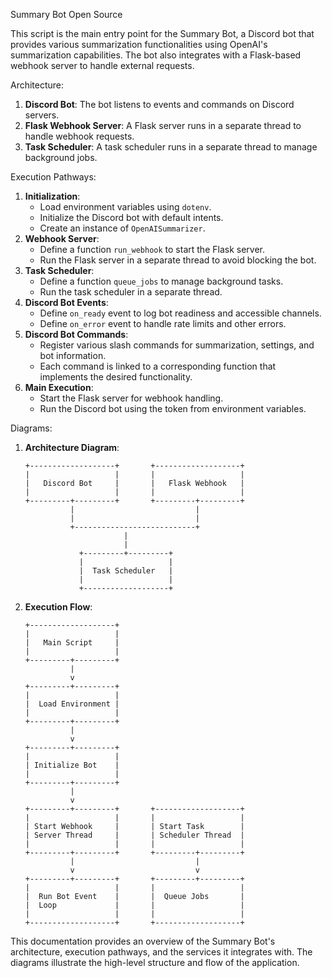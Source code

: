 Summary Bot Open Source

This script is the main entry point for the Summary Bot, a Discord bot that provides various summarization functionalities using OpenAI's summarization capabilities. The bot also integrates with a Flask-based webhook server to handle external requests.

Architecture:
1. **Discord Bot**: The bot listens to events and commands on Discord servers.
2. **Flask Webhook Server**: A Flask server runs in a separate thread to handle webhook requests.
3. **Task Scheduler**: A task scheduler runs in a separate thread to manage background jobs.

Execution Pathways:
1. **Initialization**:
    - Load environment variables using `dotenv`.
    - Initialize the Discord bot with default intents.
    - Create an instance of `OpenAISummarizer`.
2. **Webhook Server**:
    - Define a function `run_webhook` to start the Flask server.
    - Run the Flask server in a separate thread to avoid blocking the bot.
3. **Task Scheduler**:
    - Define a function `queue_jobs` to manage background tasks.
    - Run the task scheduler in a separate thread.
4. **Discord Bot Events**:
    - Define `on_ready` event to log bot readiness and accessible channels.
    - Define `on_error` event to handle rate limits and other errors.
5. **Discord Bot Commands**:
    - Register various slash commands for summarization, settings, and bot information.
    - Each command is linked to a corresponding function that implements the desired functionality.
6. **Main Execution**:
    - Start the Flask server for webhook handling.
    - Run the Discord bot using the token from environment variables.
    
Diagrams:
1. **Architecture Diagram**:
    ```
    +-------------------+       +-------------------+
    |                   |       |                   |
    |   Discord Bot     |       |   Flask Webhook   |
    |                   |       |                   |
    +---------+---------+       +---------+---------+
              |                           |
              |                           |
              +---------------------------+
                          |
                          |
                +---------+---------+
                |                   |
                |  Task Scheduler   |
                |                   |
                +-------------------+
    ```
2. **Execution Flow**:
    ```
    +-------------------+
    |                   |
    |   Main Script     |
    |                   |
    +---------+---------+
              |
              v
    +---------+---------+
    |                   |
    |  Load Environment |
    |                   |
    +---------+---------+
              |
              v
    +---------+---------+
    |                   |
    | Initialize Bot    |
    |                   |
    +---------+---------+
              |
              v
    +---------+---------+       +-------------------+
    |                   |       |                   |
    | Start Webhook     |       | Start Task        |
    | Server Thread     |       | Scheduler Thread  |
    |                   |       |                   |
    +---------+---------+       +---------+---------+
              |                           |
              v                           v
    +---------+---------+       +---------+---------+
    |                   |       |                   |
    |  Run Bot Event    |       |  Queue Jobs       |
    |  Loop             |       |                   |
    |                   |       |                   |
    +-------------------+       +-------------------+
    ```
This documentation provides an overview of the Summary Bot's architecture, execution pathways, and the services it integrates with. The diagrams illustrate the high-level structure and flow of the application.

